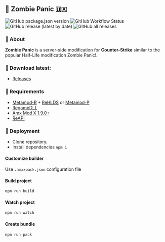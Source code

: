 ## 🧟 Zombie Panic 🇺🇦
![GitHub package.json version](https://img.shields.io/github/package-json/v/hedgefog/cs-zombie-panic)
![GitHub Workflow Status](https://img.shields.io/github/workflow/status/hedgefog/cs-zombie-panic/CI)
![GitHub release (latest by date)](https://img.shields.io/github/v/release/hedgefog/cs-zombie-panic)
![GitHub all releases](https://img.shields.io/github/downloads/hedgefog/cs-zombie-panic/total)

### 📄 About
__Zombie Panic__ is a server-side modification for __Counter-Strike__ similar to the popular Half-Life modification Zombie Panic!.

### 🔽 Download latest:
- [Releases](../../releases)

### 🔄 Requirements
- [Metamod-R](https://github.com/theAsmodai/metamod-r) + [ReHLDS](https://github.com/dreamstalker/rehlds) or [Metamod-P](https://github.com/Bots-United/metamod-p)
- [RegameDLL](https://github.com/s1lentq/ReGameDLL_CS)
- [Amx Mod X 1.9.0+](https://www.amxmodx.org/downloads-new.php)
- [ReAPI](https://github.com/s1lentq/reapi)

### 🔧 Deployment
- Clone repository.
- Install dependencies `npm i`

#### Customize builder
Use `.amxxpack.json` configuration file

#### Build project

```bash
npm run build
```

#### Watch project

```bash
npm run watch
```

#### Create bundle

```bash
npm run pack
```
